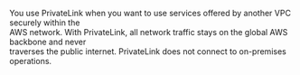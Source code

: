 You use PrivateLink when you want to use services offered by another VPC securely within the  
AWS network. With PrivateLink, all network traffic stays on the global AWS backbone and never  
traverses the public internet. PrivateLink does not connect to on-premises operations.